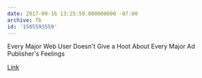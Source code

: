 ```yaml
---
date: 2017-09-16 13:25:59.000000000 -07:00
archive: fb
id: '1505593559'
---
```


Every Major Web User Doesn't Give a Hoot About Every Major Ad Publisher's Feelings

[Link](http://www.adweek.com/digital/every-major-advertising-group-is-blasting-apple-for-blocking-cookies-in-the-safari-browser/)
